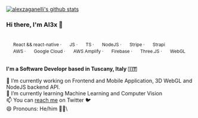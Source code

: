 [![alexzaganelli's github stats](https://github-readme-stats.vercel.app/api?username=alexzaganelli&show_icons=true&theme=buefy&custom_title=My%20GitHub%20stats)](https://github.com/alexzaganelli)

### Hi there, I'm Al3x 👋

\
<span style="font-size: 12px !important;">
  <img src="https://cdn.jsdelivr.net/npm/simple-icons@4.7.0/icons/react.svg" width="15"/> React && react-native &centerdot; <img src="https://cdn.jsdelivr.net/npm/simple-icons@4.7.0/icons/javascript.svg" width="15"/> JS &centerdot; <img src="https://cdn.jsdelivr.net/npm/simple-icons@4.7.0/icons/typescript.svg" width="15"/> TS &centerdot; <img src="https://cdn.jsdelivr.net/npm/simple-icons@4.7.0/icons/node-dot-js.svg" width="15"/> NodeJS &centerdot; <img src="https://cdn.jsdelivr.net/npm/simple-icons@4.7.0/icons/stripe.svg" width="15"/> Stripe &centerdot; <img src="https://cdn.jsdelivr.net/npm/simple-icons@4.7.0/icons/strapi.svg" width="15"/> Strapi
</span>
\
<span style="font-size: 12px !important;">
  <img src="https://cdn.jsdelivr.net/npm/simple-icons@4.7.0/icons/amazonaws.svg" width="15"/> AWS &centerdot; <img src="https://cdn.jsdelivr.net/npm/simple-icons@4.7.0/icons/googlecloud.svg" width="15"/> Google Cloud &centerdot; <img src="https://cdn.jsdelivr.net/npm/simple-icons@4.7.0/icons/awsamplify.svg" width="15"/> AWS Amplify &centerdot; <img src="https://cdn.jsdelivr.net/npm/simple-icons@4.7.0/icons/firebase.svg" width="15"/> Firebase &centerdot; <img src="https://cdn.jsdelivr.net/npm/simple-icons@4.7.0/icons/three-dot-js.svg" width="15"/> Three.JS &centerdot; <img src="https://cdn.jsdelivr.net/npm/simple-icons@4.7.0/icons/webgl.svg" width="15"/> WebGL
</span>

\
**I'm a Software Developr based in Tuscany, Italy 🇮🇹**

🔭 I’m currently working on Frontend and Mobile Application, 3D WebGL and NodeJS backend API.\
🌱 I’m currently learning Machine Learning and Computer Vision\
📫 You can [reach me](https://twitter.com/alexzaganelli) on Twitter 🐦\
😄 Pronouns: He/him 🏳️‍🌈\
